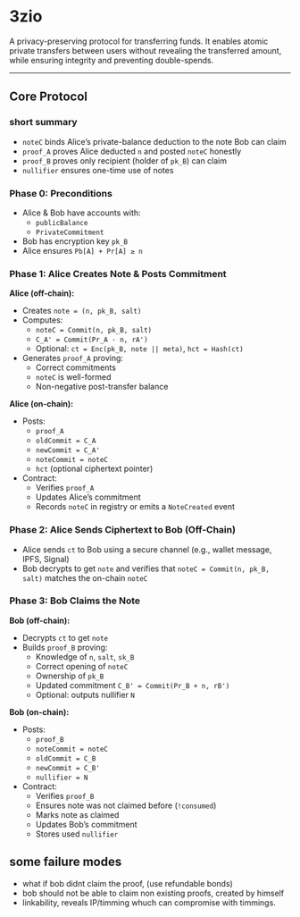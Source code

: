 # 3zio
 A privacy-preserving protocol for transferring funds. It enables atomic private transfers between users without revealing the transferred amount, while ensuring integrity and preventing double-spends.

---

## Core Protocol

### short summary
- `noteC` binds Alice’s private-balance deduction to the note Bob can claim
- `proof_A` proves Alice deducted `n` and posted `noteC` honestly
- `proof_B` proves only recipient (holder of `pk_B`) can claim
- `nullifier` ensures one-time use of notes



### Phase 0: Preconditions
- Alice & Bob have accounts with:
  - `publicBalance`
  - `PrivateCommitment`
- Bob has encryption key `pk_B`
- Alice ensures `Pb[A] + Pr[A] ≥ n`

### Phase 1: Alice Creates Note & Posts Commitment

**Alice (off-chain):**
- Creates `note = (n, pk_B, salt)`
- Computes:
  - `noteC = Commit(n, pk_B, salt)`
  - `C_A' = Commit(Pr_A - n, rA')`
  - Optional: `ct = Enc(pk_B, note || meta)`, `hct = Hash(ct)`
- Generates `proof_A` proving:
  - Correct commitments
  - `noteC` is well-formed
  - Non-negative post-transfer balance

**Alice (on-chain):**
- Posts:
  - `proof_A`
  - `oldCommit = C_A`
  - `newCommit = C_A'`
  - `noteCommit = noteC`
  - `hct` (optional ciphertext pointer)
- Contract:
  - Verifies `proof_A`
  - Updates Alice’s commitment
  - Records `noteC` in registry or emits a `NoteCreated` event


### Phase 2: Alice Sends Ciphertext to Bob (Off-Chain)

- Alice sends `ct` to Bob using a secure channel (e.g., wallet message, IPFS, Signal)
- Bob decrypts to get `note` and verifies that `noteC = Commit(n, pk_B, salt)` matches the on-chain `noteC`


### Phase 3: Bob Claims the Note

**Bob (off-chain):**
- Decrypts `ct` to get `note`
- Builds `proof_B` proving:
  - Knowledge of `n`, `salt`, `sk_B`
  - Correct opening of `noteC`
  - Ownership of `pk_B`
  - Updated commitment `C_B' = Commit(Pr_B + n, rB')`
  - Optional: outputs nullifier `N`

**Bob (on-chain):**
- Posts:
  - `proof_B`
  - `noteCommit = noteC`
  - `oldCommit = C_B`
  - `newCommit = C_B'`
  - `nullifier = N`
- Contract:
  - Verifies `proof_B`
  - Ensures note was not claimed before (`!consumed`)
  - Marks note as claimed
  - Updates Bob’s commitment
  - Stores used `nullifier`

## some failure modes
- what if bob didnt claim the proof, (use refundable bonds)
- bob should not be able to claim non existing proofs, created by himself
- linkability, reveals IP/timming whuch can compromise with timmings.


